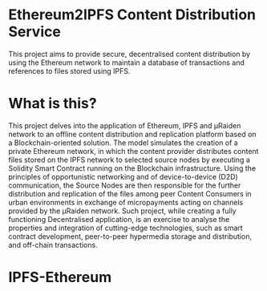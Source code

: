 # Ethereum2IPFS Content Distribution Service
This project aims to provide secure, decentralised content distribution by using the Ethereum network to maintain a database of transactions and references to files stored using IPFS.
# What is this?
This project delves into the application of Ethereum, IPFS and µRaiden network to an offline content distribution and replication platform based on a Blockchain-oriented solution. The model simulates the creation of a private Ethereum network, in which the content provider distributes content files stored on the IPFS network to selected source nodes by executing a Solidity Smart Contract running on the Blockchain infrastructure. Using the principles of opportunistic networking and of device-to-device (D2D) communication, the Source Nodes are then responsible for the further distribution and replication of the files among peer Content Consumers in urban environments in exchange of micropayments acting on channels provided by the µRaiden network. Such project, while creating a fully functioning Decentralised application, is an exercise to analyse the properties and integration of cutting-edge technologies, such as smart contract development, peer-to-peer hypermedia storage and distribution, and off-chain transactions.
# IPFS-Ethereum
